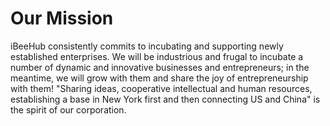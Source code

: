 # Our Mission

iBeeHub consistently commits to incubating and supporting newly established enterprises.  We will be industrious and frugal to incubate a number of dynamic and innovative businesses and entrepreneurs; in the meantime, we will grow with them and share the joy of entrepreneurship with them! 
"Sharing ideas, cooperative intellectual and human resources, establishing a base in New York first and then connecting US and China" is the spirit of our corporation.
